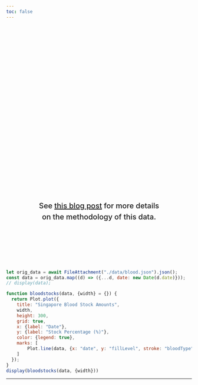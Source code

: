 ```yaml
---
toc: false
---
```


<style>

.hero {
  display: flex;
  flex-direction: column;
  align-items: center;
  font-family: var(--sans-serif);
  margin: 4rem 0 8rem;
  text-wrap: balance;
  text-align: center;
}

.hero h1 {
  margin: 2rem 0;
  max-width: none;
  font-size: 14vw;
  font-weight: 900;
  line-height: 1;
  background: linear-gradient(30deg, var(--theme-foreground-focus), currentColor);
  -webkit-background-clip: text;
  -webkit-text-fill-color: transparent;
  background-clip: text;
}

.hero h2 {
  margin: 0;
  max-width: 34em;
  font-size: 20px;
  font-style: initial;
  font-weight: 500;
  line-height: 1.5;
  color: var(--theme-foreground-muted);
}

@media (min-width: 640px) {
  .hero h1 {
    font-size: 90px;
  }
}

</style>

<div class="hero">
  <h1>Singapore Blood Stocks Tracker</h1>
  <h2> See <a href="https://sriramsami.com/bloodstocks/" target="_blank">this blog post</a> for more details on the methodology of this data. </h2>
</div>


```js
let orig_data = await FileAttachment("./data/blood.json").json();
const data = orig_data.map((d) => ({...d, date: new Date(d.date)}));
// display(data);

function bloodstocks(data, {width} = {}) {
  return Plot.plot({
    title: "Singapore Blood Stock Amounts",
    width,
    height: 300,
    grid: true,
    x: {label: "Date"},
    y: {label: "Stock Percentage (%)"},
    color: {legend: true},
    marks: [
        Plot.line(data, {x: "date", y: "fillLevel", stroke: "bloodType", tip: true}),
    ]
  });
}
display(bloodstocks(data, {width}))
```

<!-- <div class="grid grid-cols-1" style="grid-auto-rows: 504px;">
  <div class="card">${
    resize((width) => Plot.plot({
      title: "Singapore Blood Stock Tracker",
      width,
      grid: true,
      x: {label: "Date"},
      y: {label: "Stock Percentage (%)"},
      color: {legend: true},
      marks: [
        Plot.linearRegressionY(penguins, {x: "body_mass_g", y: "flipper_length_mm", stroke: "species"}),
        Plot.dot(penguins, {x: "body_mass_g", y: "flipper_length_mm", stroke: "species", tip: true})
      ]
    }))
  }</div>
</div> -->

---